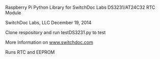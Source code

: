 
Raspberry Pi Python Library for SwitchDoc Labs DS3231/AT24C32 RTC Module

SwitchDoc Labs, LLC  December 19, 2014

Clone respository and run testDS3231.py to test

More Information on www.switchdoc.com

Runs RTC and EEPROM


